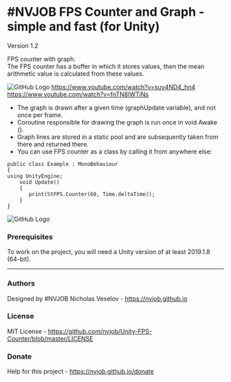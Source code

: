 # #NVJOB FPS Counter and Graph - simple and fast (for Unity)

Version 1.2

FPS counter with graph.<br>
The FPS counter has a buffer in which it stores values, then the mean arithmetic value is calculated from these values.

![GitHub Logo](https://raw.githubusercontent.com/nvjob/nvjob.github.io/master/repo/unity%20assets/fps%20counter%20and%20graph/12/pic/Unity-FPS-Counter-1.jpg)
https://www.youtube.com/watch?v=suy4ND4_hn4 <br/>
https://www.youtube.com/watch?v=fnTN8IWTiNs

- The graph is drawn after a given time (graphUpdate variable), and not once per frame.<br>
- Coroutine responsible for drawing the graph is run once in void Awake ().<br>
- Graph lines are stored in a static pool and are subsequently taken from there and returned there.<br>
- You can use FPS counter as a class by calling it from anywhere else:
```
public class Example : MonoBehaviour
{
using UnityEngine;
    void Update()
    {
       print(StFPS.Counter(60, Time.deltaTime));       
    }
}
```

![GitHub Logo](https://raw.githubusercontent.com/nvjob/nvjob.github.io/master/repo/unity%20assets/fps%20counter%20and%20graph/12/pic/Unity-FPS-Counter-0.jpg)

### Prerequisites

To work on the project, you will need a Unity version of at least 2019.1.8 (64-bit).

-------------------------------------------------------------------

### Authors
Designed by #NVJOB Nicholas Veselov - https://nvjob.github.io

### License
MIT License - https://github.com/nvjob/Unity-FPS-Counter/blob/master/LICENSE

### Donate
Help for this project - https://nvjob.github.io/donate
